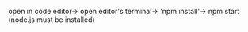 open in code editor-> open editor's terminal-> 'npm install'-> npm start
(node.js must be installed)